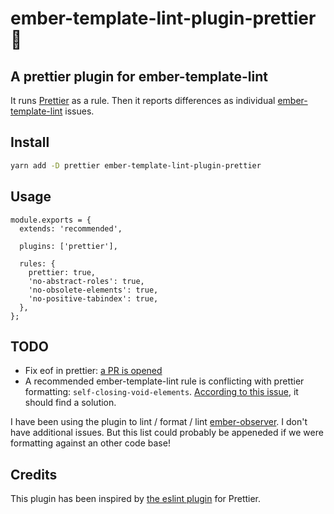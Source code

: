 # ember-template-lint-plugin-prettier 👋

## A prettier plugin for ember-template-lint

It runs [Prettier](https://github.com/prettier/prettier) as a rule. Then it reports differences as individual [ember-template-lint](https://github.com/ember-template-lint/ember-template-lint) issues.

## Install

```sh
yarn add -D prettier ember-template-lint-plugin-prettier
```

## Usage

```
module.exports = {
  extends: 'recommended',

  plugins: ['prettier'],

  rules: {
    prettier: true,
    'no-abstract-roles': true,
    'no-obsolete-elements': true,
    'no-positive-tabindex': true,
  },
};
```

## TODO

- Fix eof in prettier: [a PR is opened](https://github.com/prettier/prettier/pull/6243)
- A recommended ember-template-lint rule is conflicting with prettier formatting: `self-closing-void-elements`. [According to this issue](https://github.com/ember-template-lint/ember-template-lint/issues/691), it should find a solution.

I have been using the plugin to lint / format / lint [ember-observer](https://www.emberobserver.com/). I don't have additional issues. But this list could probably be appeneded if we were formatting against an other code base!

## Credits

This plugin has been inspired by [the eslint plugin](https://github.com/prettier/eslint-plugin-prettier) for Prettier.
